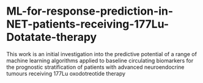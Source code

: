 # ML-for-response-prediction-in-NET-patients-receiving-177Lu-Dotatate-therapy
This work is an initial investigation into the predictive potential of a range of machine learning algorithms applied to baseline circulating biomarkers for the prognostic stratification of patients with advanced neuroendocrine tumours receiving 177Lu oxodotreotide therapy
